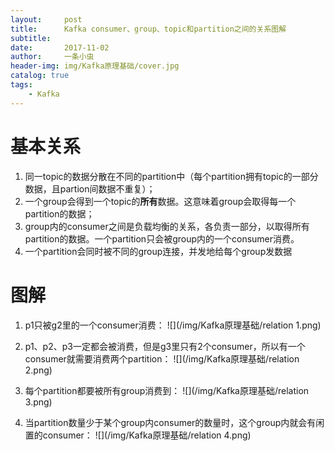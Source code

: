```yaml
---
layout:     post
title:      Kafka consumer、group、topic和partition之间的关系图解
subtitle:   
date:       2017-11-02
author:     一条小虫
header-img: img/Kafka原理基础/cover.jpg
catalog: true
tags:
    - Kafka
---
```


# 基本关系

1. 同一topic的数据分散在不同的partition中（每个partition拥有topic的一部分数据，且partion间数据不重复）；
2. 一个group会得到一个topic的**所有**数据。这意味着group会取得每一个partition的数据；
3. group内的consumer之间是负载均衡的关系，各负责一部分，以取得所有partition的数据。一个partition只会被group内的一个consumer消费。
4. 一个partition会同时被不同的group连接，并发地给每个group发数据

# 图解
1. p1只被g2里的一个consumer消费：
	![](/img/Kafka原理基础/relation 1.png)

2. p1、p2、p3一定都会被消费，但是g3里只有2个consumer，所以有一个consumer就需要消费两个partition：
	![](/img/Kafka原理基础/relation 2.png)

3. 每个partition都要被所有group消费到：
	![](/img/Kafka原理基础/relation 3.png)

4. 当partition数量少于某个group内consumer的数量时，这个group内就会有闲置的consumer：
	![](/img/Kafka原理基础/relation 4.png)


